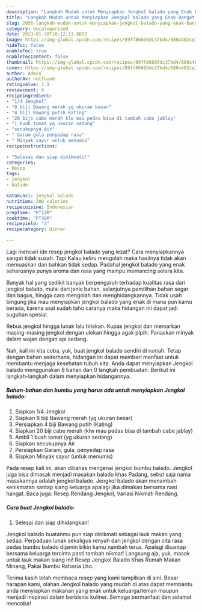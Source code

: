 ```yaml
---
description: "Langkah Mudah untuk Menyiapkan Jengkol balado yang Enak Banget, Buat Buka Puasa Enak"
title: "Langkah Mudah untuk Menyiapkan Jengkol balado yang Enak Banget, Buat Buka Puasa Enak"
slug: 2056-langkah-mudah-untuk-menyiapkan-jengkol-balado-yang-enak-banget-buat-buka-puasa-enak
category: Uncategorized
date: 2023-01-30T16:12:13.885Z
image: https://img-global.cpcdn.com/recipes/89ff86695dc37bd4/680x482cq70/jengkol-balado-foto-resep-utama.jpg
hideToc: false
enableToc: true
enableTocContent: false
thumbnail: https://img-global.cpcdn.com/recipes/89ff86695dc37bd4/680x482cq70/jengkol-balado-foto-resep-utama.jpg
cover: https://img-global.cpcdn.com/recipes/89ff86695dc37bd4/680x482cq70/jengkol-balado-foto-resep-utama.jpg
author: Admin
authorAv: notfound
ratingvalue: 3.9
reviewcount: 6
recipeingredient:
- "1/4 Jengkol"
- "8 biji Bawang merah yg ukuran besar"
- "4 biji Bawang putih Kating"
- "20 biji cabe merah klw mau pedas bisa di tambah cabe jablay"
- "1 buah tomat yg ukuran sedang"
- "secukupnya Air"
- " Garam gula penyedap rasa"
- " Minyak sayur untuk menumis"
recipeinstructions:

- "Selesai dan siap dinikmati!"
categories:
- Resep
tags:
- jengkol
- balado

katakunci: jengkol balado 
nutrition: 200 calories
recipecuisine: Indonesian
preptime: "PT12M"
cooktime: "PT38M"
recipeyield: "2"
recipecategory: Dinner

---
```



Lagi mencari ide resep jengkol balado yang lezat? Cara menyiapkannya sangat tidak susah. Tapi Kalau keliru mengolah maka hasilnya tidak akan memuaskan dan bahkan tidak sedap. Padahal jengkol balado yang enak seharusnya punya aroma dan rasa yang mampu memancing selera kita.


Banyak hal yang sedikit banyak berpengaruh terhadap kualitas rasa dari jengkol balado, mulai dari jenis bahan, selanjutnya pemilihan bahan segar dan bagus, hingga cara mengolah dan menghidangkannya. Tidak usah bingung jika mau menyiapkan jengkol balado yang enak di mana pun kamu berada, karena asal sudah tahu caranya maka hidangan ini dapat jadi suguhan spesial.

Rebus jengkol hingga lunak lalu tiriskan. Kupas jengkol dan memarkan masing-masing jengkol dengan ulekan hingga agak pipih. Panaskan minyak dalam wajan dengan api sedang.


Nah, kali ini kita coba, yuk, buat jengkol balado sendiri di rumah. Tetap dengan bahan sederhana, hidangan ini dapat memberi manfaat untuk membantu menjaga kesehatan tubuh kita. Anda dapat menyiapkan Jengkol balado menggunakan 8 bahan dan 0 langkah pembuatan. Berikut ini langkah-langkah dalam menyiapkan hidangannya.

<!--inarticleads1-->

##### Bahan-bahan dan bumbu yang harus ada untuk menyiapkan Jengkol balado:

1. Siapkan 1/4 Jengkol
1. Siapkan 8 biji Bawang merah (yg ukuran besar)
1. Persiapkan 4 biji Bawang putih (Kating)
1. Siapkan 20 biji cabe merah (klw mau pedas bisa di tambah cabe jablay)
1. Ambil 1 buah tomat (yg ukuran sedang)
1. Siapkan secukupnya Air
1. Persiapkan  Garam, gula, penyedap rasa
1. Siapkan  Minyak sayur (untuk menumis)


Pada resep kali ini, akan dibahas mengenai jengkol bumbu balado. Jengkol juga bisa dimasak menjadi masakan balado khas Padang, sebut saja nama masakannya adalah jengkol balado. Jengkol balado akan menambah kenikmatan santap siang keluarga apalagi jika dimakan bersama nasi hangat. Baca juga: Resep Rendang Jengkol, Variasi Nikmati Rendang. 

<!--inarticleads2-->

##### Cara buat Jengkol balado:


1. Selesai dan siap dihidangkan!

Jengkol balado buatanmu pun siap dinikmati sebagai lauk makan yang sedap. Perpaduan lunak sekaligus renyah dari jengkol dengan cita rasa pedas bumbu balado dijamin bikin kamu nambah terus. Apalagi disantap bersama keluarga tercinta pasti tambah nikmat! Langsung aja, yuk, masak untuk lauk makan siang ini! Resep Jengkol Balado Khas Rumah Makan Minang, Pakai Bumbu Rahasia Lho. 

Terima kasih telah membaca resep yang kami tampilkan di sini. Besar harapan kami, olahan Jengkol balado yang mudah di atas dapat membantu anda menyiapkan makanan yang enak untuk keluarga/teman maupun menjadi inspirasi dalam berbisnis kuliner. Semoga bermanfaat dan selamat mencoba!
